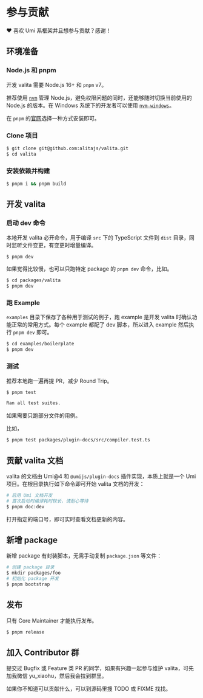 # 参与贡献

❤️ 喜欢 Umi 系框架并且想参与贡献？感谢！

## 环境准备

### Node.js 和 pnpm

开发 valita 需要 Node.js 16+ 和 `pnpm` v7。

推荐使用 [`nvm`](https://github.com/nvm-sh/nvm) 管理 Node.js，避免权限问题的同时，还能够随时切换当前使用的 Node.js 的版本。在 Windows 系统下的开发者可以使用 [`nvm-windows`](https://github.com/coreybutler/nvm-windows)。

在 `pnpm` 的[官网](https://pnpm.io/installation)选择一种方式安装即可。

### Clone 项目

```bash
$ git clone git@github.com:alitajs/valita.git
$ cd valita
```

### 安装依赖并构建

```bash
$ pnpm i && pnpm build
```

## 开发 valita

### 启动 dev 命令

本地开发 valita 必开命令，用于编译 `src` 下的 TypeScript 文件到 `dist` 目录，同时监听文件变更，有变更时增量编译。

```bash
$ pnpm dev
```

如果觉得比较慢，也可以只跑特定 package 的 `pnpm dev` 命令，比如。

```bash
$ cd packages/valita
$ pnpm dev
```

### 跑 Example

`examples` 目录下保存了各种用于测试的例子，跑 example 是开发 valita 时确认功能正常的常用方式。每个 example 都配了 dev 脚本，所以进入 example 然后执行 `pnpm dev` 即可。

```bash
$ cd examples/boilerplate
$ pnpm dev
```

### 测试

推荐本地跑一遍再提 PR，减少 Round Trip。

```bash
$ pnpm test

Ran all test suites.
```

如果需要只跑部分文件的用例。

比如，

```bash
$ pnpm test packages/plugin-docs/src/compiler.test.ts
```

## 贡献 valita 文档

valita 的文档由 Umi@4 和 `@umijs/plugin-docs` 插件实现，本质上就是一个 Umi 项目。在根目录执行如下命令即可开始 valita 文档的开发：

```bash
# 启用 Umi 文档开发
# 首次启动时编译耗时较长，请耐心等待
$ pnpm doc:dev
```

打开指定的端口号，即可实时查看文档更新的内容。

## 新增 package

新增 package 有封装脚本，无需手动复制 `package.json` 等文件：

```bash
# 创建 package 目录
$ mkdir packages/foo
# 初始化 package 开发
$ pnpm bootstrap
```

## 发布

只有 Core Maintainer 才能执行发布。

```bash
$ pnpm release
```

## 加入 Contributor 群

提交过 Bugfix 或 Feature 类 PR 的同学，如果有兴趣一起参与维护 valita，可先加我微信 yu_xiaohu，然后我会拉到群里。

如果你不知道可以贡献什么，可以到源码里搜 TODO 或 FIXME 找找。
